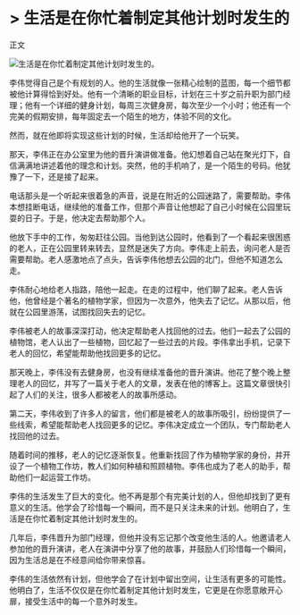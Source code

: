 # > 生活是在你忙着制定其他计划时发生的

正文

![生活是在你忙着制定其他计划时发生的。](/images/c3f269d1e6494a159d9d356f85585d8d.jpg)


李伟觉得自己是个有规划的人。他的生活就像一张精心绘制的蓝图，每一个细节都被他计算得恰到好处。他有一个清晰的职业目标，计划在三十岁之前升职为部门经理；他有一个详细的健身计划，每周三次健身房，每次至少一个小时；他还有一个完美的假期安排，每年固定去一个陌生的地方，体验不同的文化。

然而，就在他即将实现这些计划的时候，生活却给他开了一个玩笑。

那天，李伟正在办公室里为他的晋升演讲做准备。他幻想着自己站在聚光灯下，自信满满地讲述着他的理念和计划。突然，他的手机响了，是一个陌生的号码。他犹豫了一下，还是接了起来。

电话那头是一个听起来很着急的声音，说是在附近的公园迷路了，需要帮助。李伟本想挂断电话，继续他的准备工作，但那个声音让他想起了自己小时候在公园里玩耍的日子。于是，他决定去帮助那个人。

他放下手中的工作，匆匆赶往公园。当他到达公园时，他看到了一个看起来很困惑的老人，正在公园里转来转去，显然是迷失了方向。李伟走上前去，询问老人是否需要帮助。老人感激地点了点头，告诉李伟他想去公园的北门，但他不知道怎么走。

李伟耐心地给老人指路，陪他一起走。在走的过程中，他们聊了起来。老人告诉他，他曾经是个著名的植物学家，但因为一次意外，他失去了记忆。从那以后，他就在公园里游荡，试图找回失去的记忆。

李伟被老人的故事深深打动，他决定帮助老人找回他的过去。他们一起去了公园的植物馆，老人认出了一些植物，回忆起了一些过去的片段。李伟拿出手机，记录下老人的回忆，希望能帮助他找回更多的记忆。

那天晚上，李伟没有去健身房，也没有继续准备他的晋升演讲。他花了整个晚上整理老人的回忆，并写了一篇关于老人的文章，发表在他的博客上。这篇文章很快引起了人们的关注，很多人都被老人的故事所感动。

第二天，李伟收到了许多人的留言，他们都是被老人的故事所吸引，纷纷提供了一些线索，希望能帮助老人找回更多的记忆。李伟决定成立一个团队，专门帮助老人找回他的过去。

随着时间的推移，老人的记忆逐渐恢复。他重新找回了作为植物学家的身份，并开设了一个植物工作坊，教人们如何种植和照顾植物。李伟也成为了老人的助手，帮助他们一起运营工作坊。

李伟的生活发生了巨大的变化。他不再是那个有完美计划的人，但他却找到了更有意义的生活。他学会了珍惜每一个瞬间，而不是只关注未来的计划。他明白了，生活是在你忙着制定其他计划时发生的。

几年后，李伟晋升为部门经理，但他并没有忘记那个改变他生活的人。他邀请老人参加他的晋升演讲，老人在演讲中分享了他的故事，并鼓励人们珍惜每一个瞬间，因为生活总是在不经意间给你带来惊喜。

李伟的生活依然有计划，但他学会了在计划中留出空间，让生活有更多的可能性。他明白了，生活不仅仅是在你忙着制定其他计划时发生，它更是在你愿意敞开心扉，接受生活中的每一个意外时发生。